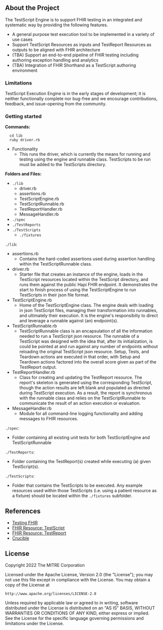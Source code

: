 ## About the Project

The TestScript Engine is to support FHIR testing in an integrated and systematic way by providing the following features.

* A general purpose test execution tool to be implemented in a variety of use cases
* Support TestScript Resources as inputs and TestReport Resources as outputs to be aligned with FHIR architecture
* (TBA) Support an end-to-end pipeline of FHIR testing including authoring exception handling and analytics
* (TBA) Integration of FHIR Shorthand as a TestScript authoring environment

### Limitations

TestScript Execution Engine is in the early stages of development; it is neither functionally complete nor bug-free and we encourage contributions, feedback, and issue-opening from the community.


### Getting started

**Commands:**
  ```
    cd lib
    ruby driver.rb
  ```

  - Functionality
    - This runs the driver, which is currently the means for running and testing using the engine and runnable class. TestScripts to be run must be added to the TestScripts directory.

**Folders and Files:**
  - `./lib`
    - driver.rb
    - assertions.rb
    - TestScriptEngine.rb
    - TestScriptRunnable.rb
    - TestReportHandler.rb
    - MessageHandler.rb
  - `./spec`
  - `./TestReports`
  - `./TestScripts `
    - `./fixtures`

`./lib`:
  - assertions.rb
      - Contains the hard-coded assertions used during assertion handling within the TestScriptRunnable class.
  - driver.rb
      - Starter file that creates an instance of the engine, loads in the TestScript resources located within the TestScript directory, and runs them against the public Hapi FHIR endpoint. It demonstrates the start to finish process of using the TestScriptEngine to run TestScripts in their json file format.
  - TestScriptEngine.rb
      - Home of the TestScriptEngine class. The engine deals with loading in json TestScript files, managing their transformation into runnables, and ultimately their execution. It is the engine's responsibiliy to direct and leverage a runnable against (an) endpoint(s).
  - TestScriptRunnable.rb
      - TestScriptRunnable class is an encapsulation of all the information needed to run a TestScript json resource. The runnable of a TestScript was designed with the idea that, after its initialization, is could be pointed at and run against any number of endpoints without reloading the original TestScript json resource. Setup, Tests, and Teardown actions are executed in that order, with Setup and Teardown actions factored into the overall score given as part of the TestReport output. 
  - TestReportHandler.rb
      - Class for creating and updating the TestReport resource. The report's skeleton is generated using the corresponding TestScript, though the action results are left blank and populated as directed during TestScript execution. As a result, the report is synchronous with the runnable class and relies on the TestScriptRunnable to communicate the result of an action execution or evaluation.
  - MessageHandler.rb
      - Module for all command-line logging functionality and adding messages to FHIR resources. 


`./spec`:
  - Folder containing all existing unit tests for both TestScriptEngine and TestScriptRunnable

`./TestReports`:
  - Folder containing the TestReport(s) created while executing (a) given TestScript(s).  

`./TestScripts`:
  - Folder that contains the TestScripts to be executed. Any example resources used within those TestScripts (i.e. using a patient resource as a fixture) should be located within the `./fixtures` subfolder. 

## References

* [Testing FHIR](https://build.fhir.org/testing.html)
* [FHIR Resource: TestScript](https://build.fhir.org/testscript.html)
* [FHIR Resource: TestReport](https://build.fhir.org/testreport.html)
* [Crucible](https://github.com/fhir-crucible)


## License
Copyright 2022 The MITRE Corporation

Licensed under the Apache License, Version 2.0 (the "License"); you may not use
this file except in compliance with the License. You may obtain a copy of the
License at
```
http://www.apache.org/licenses/LICENSE-2.0
```
Unless required by applicable law or agreed to in writing, software distributed
under the License is distributed on an "AS IS" BASIS, WITHOUT WARRANTIES OR
CONDITIONS OF ANY KIND, either express or implied. See the License for the
specific language governing permissions and limitations under the License.

